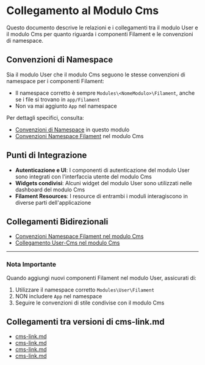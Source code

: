 # Collegamento al Modulo Cms

Questo documento descrive le relazioni e i collegamenti tra il modulo User e il modulo Cms per quanto riguarda i componenti Filament e le convenzioni di namespace.

## Convenzioni di Namespace

Sia il modulo User che il modulo Cms seguono le stesse convenzioni di namespace per i componenti Filament:

- Il namespace corretto è sempre `Modules\<NomeModulo>\Filament`, anche se i file si trovano in `app/Filament`
- Non va mai aggiunto `App` nel namespace

Per dettagli specifici, consulta:
- [Convenzioni di Namespace](./namespace-conventions.md) in questo modulo
- [Convenzioni Namespace Filament](../../Cms/docs/convenzioni-namespace-filament.md) nel modulo Cms

## Punti di Integrazione

- **Autenticazione e UI**: I componenti di autenticazione del modulo User sono integrati con l'interfaccia utente del modulo Cms
- **Widgets condivisi**: Alcuni widget del modulo User sono utilizzati nelle dashboard del modulo Cms
- **Filament Resources**: I resource di entrambi i moduli interagiscono in diverse parti dell'applicazione

## Collegamenti Bidirezionali

- [Convenzioni Namespace Filament nel modulo Cms](../../Cms/docs/convenzioni-namespace-filament.md)
- [Collegamento User-Cms nel modulo Cms](../../Cms/docs/user-link.md)

---

### Nota Importante
Quando aggiungi nuovi componenti Filament nel modulo User, assicurati di:
1. Utilizzare il namespace corretto `Modules\User\Filament`
2. NON includere `App` nel namespace
3. Seguire le convenzioni di stile condivise con il modulo Cms

## Collegamenti tra versioni di cms-link.md
* [cms-link.md](../../../Xot/docs/cms-link.md)
* [cms-link.md](../../../User/docs/cms-link.md)
* [cms-link.md](../../../UI/docs/cms-link.md)
* [cms-link.md](../../../Lang/docs/cms-link.md)

